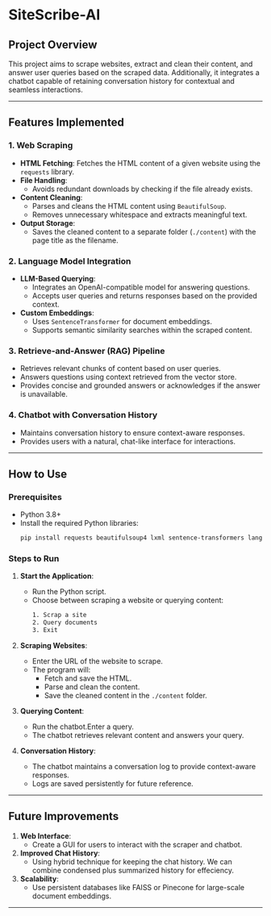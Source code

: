 # SiteScribe-AI

## **Project Overview**
This project aims to scrape websites, extract and clean their content, and answer user queries based on the scraped data. Additionally, it integrates a chatbot capable of retaining conversation history for contextual and seamless interactions.

---

## **Features Implemented**

### 1. **Web Scraping**
- **HTML Fetching**: Fetches the HTML content of a given website using the `requests` library.
- **File Handling**:
  - Avoids redundant downloads by checking if the file already exists.
- **Content Cleaning**:
  - Parses and cleans the HTML content using `BeautifulSoup`.
  - Removes unnecessary whitespace and extracts meaningful text.
- **Output Storage**:
  - Saves the cleaned content to a separate folder (`./content`) with the page title as the filename.

### 2. **Language Model Integration**
- **LLM-Based Querying**:
  - Integrates an OpenAI-compatible model for answering questions.
  - Accepts user queries and returns responses based on the provided context.
- **Custom Embeddings**:
  - Uses `SentenceTransformer` for document embeddings.
  - Supports semantic similarity searches within the scraped content.

### 3. **Retrieve-and-Answer (RAG) Pipeline**
- Retrieves relevant chunks of content based on user queries.
- Answers questions using context retrieved from the vector store.
- Provides concise and grounded answers or acknowledges if the answer is unavailable.

### 4. **Chatbot with Conversation History**
- Maintains conversation history to ensure context-aware responses.
- Provides users with a natural, chat-like interface for interactions.

---

## **How to Use**

### **Prerequisites**
- Python 3.8+
- Install the required Python libraries:
  ```bash
  pip install requests beautifulsoup4 lxml sentence-transformers langchain-community langchain-core langchain-google-vertexai
  ```

### **Steps to Run**
1. **Start the Application**:
   - Run the Python script.
   - Choose between scraping a website or querying content:
     ```bash
     1. Scrap a site
     2. Query documents
     3. Exit
     ```

2. **Scraping Websites**:
   - Enter the URL of the website to scrape.
   - The program will:
     - Fetch and save the HTML.
     - Parse and clean the content.
     - Save the cleaned content in the `./content` folder.

3. **Querying Content**:
   - Run the chatbot.Enter a query.
   - The chatbot retrieves relevant content and answers your query.

4. **Conversation History**:
   - The chatbot maintains a conversation log to provide context-aware responses.
   - Logs are saved persistently for future reference.

---


## **Future Improvements**
1. **Web Interface**:
   - Create a GUI for users to interact with the scraper and chatbot.
2. **Improved Chat History**:
   - Using hybrid technique for keeping the chat history. We can combine condensed plus summarized history for effeciency.
4. **Scalability**:
   - Use persistent databases like FAISS or Pinecone for large-scale document embeddings.

---
